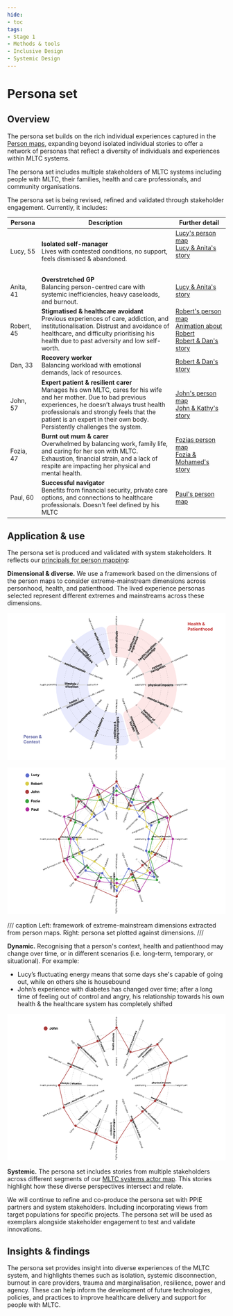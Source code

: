 ```yaml
---
hide:
- toc
tags:
- Stage 1
- Methods & tools
- Inclusive Design
- Systemic Design
---
```


# Persona set

## Overview

The persona set builds on the rich individual experiences captured in the [Person maps](person-maps.md), expanding beyond isolated individual stories to offer a network of personas that reflect a diversity of individuals and experiences within MLTC systems.

The persona set includes multiple stakeholders of MLTC systems including people with MLTC, their families, health and care professionals, and community organisations.  

The persona set is being revised, refined and validated through stakeholder engagement. Currently, it includes: 

| Persona     | Description                     | Further detail                 |
| ----------- |-------------------------------- | ------------------------------ |
| Lucy, 55   | **Isolated self-manager** <br> Lives with contested conditions, no support, feels dismissed & abandoned. | [Lucy's person map]() <br> [Lucy & Anita's story]()  &nbsp; &nbsp; &nbsp; &nbsp; &nbsp; &nbsp; &nbsp; &nbsp; &nbsp; &nbsp; &nbsp; &nbsp; &nbsp; &nbsp; &nbsp; &nbsp;&nbsp; &nbsp; &nbsp; &nbsp; &nbsp; &nbsp; &nbsp; &nbsp; &nbsp; &nbsp; &nbsp; &nbsp; |
| Anita, 41  | **Overstretched GP** <br> Balancing person-centred care with systemic inefficiencies, heavy caseloads, and burnout. | [Lucy & Anita's story]() |
| Robert, 45 | **Stigmatised & healthcare avoidant** <br> Previous experiences of care, addiction, and institutionalisation. Distrust and avoidance of healthcare, and difficulty prioritising his health due to past adversity and low self-worth. | [Robert's person map]() <br> [Animation about Robert]() <br> [Robert & Dan's story]()|
| Dan, 33    | **Recovery worker** <br> Balancing workload with emotional demands, lack of resources. | [Robert & Dan's story]() |
| John, 57   | **Expert patient & resilient carer** <br> Manages his own MLTC, cares for his wife and her mother. Due to bad previous experiences, he doesn’t always trust health professionals and strongly feels that the patient is an expert in their own body. Persistently challenges the system.  | [John's person map]() <br> [John & Kathy's story]() |
| Fozia, 47  | **Burnt out mum & carer** <br> Overwhelmed by balancing work, family life, and caring for her son with MLTC. Exhaustion, financial strain, and a lack of respite are impacting her physical and mental health.  | [Fozias person map]() <br> [Fozia & Mohamed's story]() |
| Paul, 60    | **Successful navigator** <br> Benefits from financial security, private care options, and connections to healthcare professionals. Doesn't feel defined by his MLTC | [Paul's person map]() |

## Application & use

The persona set is produced and validated with system stakeholders. It reflects our [principals for person mapping](principles-person-maps.md):  

**Dimensional & diverse.** We use a framework based on the dimensions of the person maps to consider extreme-mainstream dimensions across personhood, health, and patienthood. The lived experience personas selected represent different extremes and mainstreams across these dimensions. 

<div class="grid" markdown>
    
![Extreme-mainstreams](../assets/extreme-mainstream-wheel.png)

![Persona set extreme-mainstreams](../assets/persona-set.png)

</div>

/// caption
Left: framework of extreme-mainstream dimensions extracted from person maps. Right: persona set plotted against dimensions.
///

**Dynamic.** Recognising that a person's context, health and patienthood may change over time, or in different scenarios (i.e. long-term, temporary, or situational). For example: 

- Lucy’s fluctuating energy means that some days she's capable of going out, while on others she is housebound
- John’s experience with diabetes has changed over time; after a long time of feeling out of control and angry, his relationship towards his own health & the healthcare system has completely shifted
  
![Dynamic persona wheel](../assets/john.gif)


**Systemic.**  The persona set includes stories from multiple stakeholders across different segments of our [MLTC systems actor map](actor-map.md). This stories highlight how these diverse perspectives intersect and relate. 

We will continue to refine and co-produce the persona set with PPIE partners and system stakeholders. Including incorporating views from target populations for specific projects. The persona set will be used as exemplars alongside stakeholder engagement to test and validate innovations.


## Insights & findings

The persona set provides insight into diverse experiences of the MLTC system, and highlights themes such as isolation, systemic disconnection, burnout in care providers, trauma and marginalisation, resilience, power and agency. 
These can help inform the development of future technologies, policies, and practices to improve healthcare delivery and support for people with MLTC.


